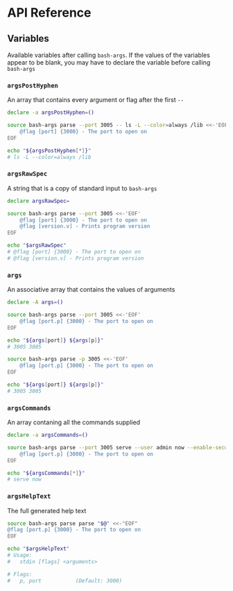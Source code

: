 # API Reference

## Variables

Available variables after calling `bash-args`. If the values of the variables appear to be blank, you may have to declare the variable before calling `bash-args`

### `argsPostHyphen`

An array that contains every argument or flag after the first `--`

```sh
declare -a argsPostHyphen=()

source bash-args parse --port 3005 -- ls -L --color=always /lib <<-'EOF'
	@flag [port] {3000} - The port to open on
EOF

echo "${argsPostHyphen[*]}"
# ls -L --color=always /lib
```

### `argsRawSpec`

A string that is a copy of standard input to `bash-args`

```sh
declare argsRawSpec=

source bash-args parse --port 3005 <<-'EOF'
	@flag [port] {3000} - The port to open on
	@flag [version.v] - Prints program version
EOF

echo "$argsRawSpec"
# @flag [port] {3000} - The port to open on
# @flag [version.v] - Prints program version
```

### `args`

An associative array that contains the values of arguments

```sh
declare -A args=()

source bash-args parse --port 3005 <<-'EOF'
	@flag [port.p] {3000} - The port to open on
EOF

echo "${args[port]} ${args[p]}"
# 3005 3005

source bash-args parse -p 3005 <<-'EOF'
	@flag [port.p] {3000} - The port to open on
EOF

echo "${args[port]} ${args[p]}"
# 3005 3005
```

### `argsCommands`

An array contaning all the commands supplied

```sh
declare -a argsCommands=()

source bash-args parse --port 3005 serve --user admin now --enable-security <<-'EOF'
	@flag [port.p] {3000} - The port to open on
EOF

echo "${argsCommands[*]}"
# serve now
```

### `argsHelpText`

The full generated help text

```sh
source bash-args parse parse "$@" <<-"EOF"
@flag [port.p] {3000} - The port to open on
EOF

echo "$argsHelpText"
# Usage:
#   stdin [flags] <arguments>

# Flags:
#   p, port           (Default: 3000)
```
